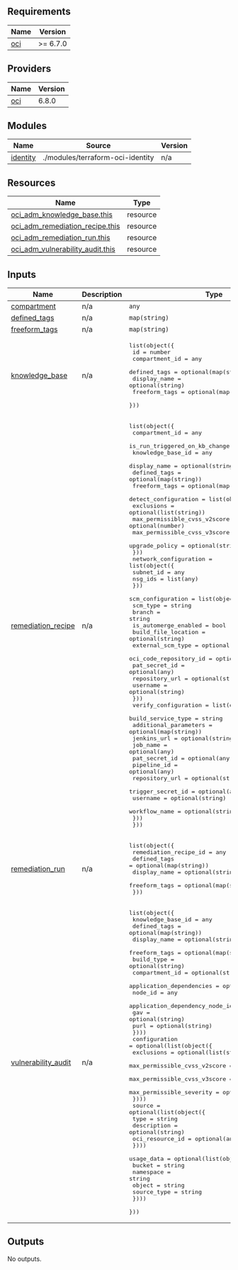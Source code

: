 ## Requirements

| Name | Version |
|------|---------|
| <a name="requirement_oci"></a> [oci](#requirement\_oci) | >= 6.7.0 |

## Providers

| Name | Version |
|------|---------|
| <a name="provider_oci"></a> [oci](#provider\_oci) | 6.8.0 |

## Modules

| Name | Source | Version |
|------|--------|---------|
| <a name="module_identity"></a> [identity](#module\_identity) | ./modules/terraform-oci-identity | n/a |

## Resources

| Name | Type |
|------|------|
| [oci_adm_knowledge_base.this](https://registry.terraform.io/providers/oracle/oci/latest/docs/resources/adm_knowledge_base) | resource |
| [oci_adm_remediation_recipe.this](https://registry.terraform.io/providers/oracle/oci/latest/docs/resources/adm_remediation_recipe) | resource |
| [oci_adm_remediation_run.this](https://registry.terraform.io/providers/oracle/oci/latest/docs/resources/adm_remediation_run) | resource |
| [oci_adm_vulnerability_audit.this](https://registry.terraform.io/providers/oracle/oci/latest/docs/resources/adm_vulnerability_audit) | resource |

## Inputs

| Name | Description | Type | Default | Required |
|------|-------------|------|---------|:--------:|
| <a name="input_compartment"></a> [compartment](#input\_compartment) | n/a | `any` | n/a | yes |
| <a name="input_defined_tags"></a> [defined\_tags](#input\_defined\_tags) | n/a | `map(string)` | `{}` | no |
| <a name="input_freeform_tags"></a> [freeform\_tags](#input\_freeform\_tags) | n/a | `map(string)` | `{}` | no |
| <a name="input_knowledge_base"></a> [knowledge\_base](#input\_knowledge\_base) | n/a | <pre>list(object({<br>    id             = number<br>    compartment_id = any<br>    defined_tags   = optional(map(string))<br>    display_name   = optional(string)<br>    freeform_tags  = optional(map(string))<br>  }))</pre> | `[]` | no |
| <a name="input_remediation_recipe"></a> [remediation\_recipe](#input\_remediation\_recipe) | n/a | <pre>list(object({<br>    compartment_id                = any<br>    is_run_triggered_on_kb_change = bool<br>    knowledge_base_id             = any<br>    display_name                  = optional(string)<br>    defined_tags                  = optional(map(string))<br>    freeform_tags                 = optional(map(string))<br>    detect_configuration = list(object({<br>      exclusions                   = optional(list(string))<br>      max_permissible_cvss_v2score = optional(number)<br>      max_permissible_cvss_v3score = optional(number)<br>      upgrade_policy               = optional(string)<br>    }))<br>    network_configuration = list(object({<br>      subnet_id = any<br>      nsg_ids   = list(any)<br>    }))<br>    scm_configuration = list(object({<br>      scm_type               = string<br>      branch                 = string<br>      is_automerge_enabled   = bool<br>      build_file_location    = optional(string)<br>      external_scm_type      = optional(string)<br>      oci_code_repository_id = optional(any)<br>      pat_secret_id          = optional(any)<br>      repository_url         = optional(string)<br>      username               = optional(string)<br>    }))<br>    verify_configuration = list(object({<br>      build_service_type    = string<br>      additional_parameters = optional(map(string))<br>      jenkins_url           = optional(string)<br>      job_name              = optional(any)<br>      pat_secret_id         = optional(any)<br>      pipeline_id           = optional(any)<br>      repository_url        = optional(string)<br>      trigger_secret_id     = optional(any)<br>      username              = optional(string)<br>      workflow_name         = optional(string)<br>    }))<br>  }))</pre> | `[]` | no |
| <a name="input_remediation_run"></a> [remediation\_run](#input\_remediation\_run) | n/a | <pre>list(object({<br>    remediation_recipe_id = any<br>    defined_tags          = optional(map(string))<br>    display_name          = optional(string)<br>    freeform_tags         = optional(map(string))<br>  }))</pre> | `[]` | no |
| <a name="input_vulnerability_audit"></a> [vulnerability\_audit](#input\_vulnerability\_audit) | n/a | <pre>list(object({<br>    knowledge_base_id = any<br>    defined_tags      = optional(map(string))<br>    display_name      = optional(string)<br>    freeform_tags     = optional(map(string))<br>    build_type        = optional(string)<br>    compartment_id    = optional(string)<br>    application_dependencies = optional(list(object({<br>      node_id                         = any<br>      application_dependency_node_ids = list(string)<br>      gav                             = optional(string)<br>      purl                            = optional(string)<br>    })))<br>    configuration = optional(list(object({<br>      exclusions                   = optional(list(string))<br>      max_permissible_cvss_v2score = optional(number)<br>      max_permissible_cvss_v3score = optional(number)<br>      max_permissible_severity     = optional(string)<br>    })))<br>    source = optional(list(object({<br>      type            = string<br>      description     = optional(string)<br>      oci_resource_id = optional(any)<br>    })))<br>    usage_data = optional(list(object({<br>      bucket      = string<br>      namespace   = string<br>      object      = string<br>      source_type = string<br>    })))<br>  }))</pre> | `[]` | no |

## Outputs

No outputs.
